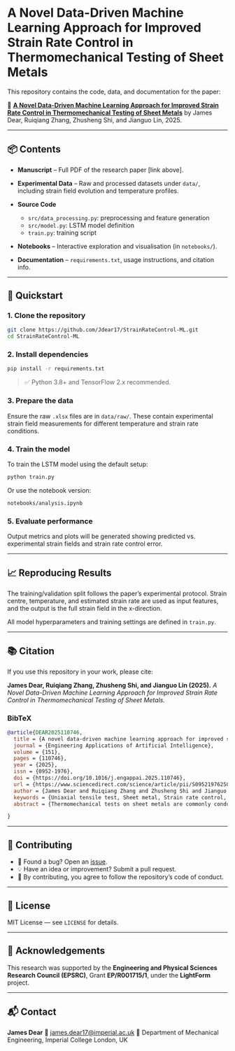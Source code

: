 # A Novel Data-Driven Machine Learning Approach for Improved Strain Rate Control in Thermomechanical Testing of Sheet Metals

This repository contains the code, data, and documentation for the paper:

📄 **[A Novel Data-Driven Machine Learning Approach for Improved Strain Rate Control in Thermomechanical Testing of Sheet Metals](https://doi.org/10.1016/j.engappai.2025.110746)**
by James Dear, Ruiqiang Zhang, Zhusheng Shi, and Jianguo Lin, 2025.

---

## 📦 Contents

* **Manuscript** – Full PDF of the research paper \[link above].
* **Experimental Data** – Raw and processed datasets under `data/`, including strain field evolution and temperature profiles.
* **Source Code**

  * `src/data_processing.py`: preprocessing and feature generation
  * `src/model.py`: LSTM model definition
  * `train.py`: training script
* **Notebooks** – Interactive exploration and visualisation (in `notebooks/`).
* **Documentation** – `requirements.txt`, usage instructions, and citation info.

---

## 🚀 Quickstart

### 1. Clone the repository

```bash
git clone https://github.com/Jdear17/StrainRateControl-ML.git
cd StrainRateControl-ML
```

### 2. Install dependencies

```bash
pip install -r requirements.txt
```

> ✅ Python 3.8+ and TensorFlow 2.x recommended.

### 3. Prepare the data

Ensure the raw `.xlsx` files are in `data/raw/`. These contain experimental strain field measurements for different temperature and strain rate conditions.

### 4. Train the model

To train the LSTM model using the default setup:

```bash
python train.py
```

Or use the notebook version:

```bash
notebooks/analysis.ipynb
```

### 5. Evaluate performance

Output metrics and plots will be generated showing predicted vs. experimental strain fields and strain rate control error.

---

## 📈 Reproducing Results

The training/validation split follows the paper’s experimental protocol. Strain centre, temperature, and estimated strain rate are used as input features, and the output is the full strain field in the x-direction.

All model hyperparameters and training settings are defined in `train.py`.

---

## 📚 Citation

If you use this repository in your work, please cite:

**James Dear, Ruiqiang Zhang, Zhusheng Shi, and Jianguo Lin (2025).**
*A Novel Data-Driven Machine Learning Approach for Improved Strain Rate Control in Thermomechanical Testing of Sheet Metals.*

### BibTeX

```bibtex
@article{DEAR2025110746,
  title = {A novel data-driven machine learning approach for improved strain rate control in thermomechanical testing of sheet metals},
  journal = {Engineering Applications of Artificial Intelligence},
  volume = {151},
  pages = {110746},
  year = {2025},
  issn = {0952-1976},
  doi = {https://doi.org/10.1016/j.engappai.2025.110746},
  url = {https://www.sciencedirect.com/science/article/pii/S0952197625007468},
  author = {James Dear and Ruiqiang Zhang and Zhusheng Shi and Jianguo Lin},
  keywords = {Uniaxial tensile test, Sheet metal, Strain rate control, Hot stamping, Thermomechanical behaviour, Long short-term memory},
  abstract = {Thermomechanical tests on sheet metals are commonly conducted using Gleeble systems to investigate their viscoplastic behaviour. Accurate strain rate control is crucial in these tests to accurately determine the material's thermomechanical properties. However, the well-known temperature gradient along the gauge length makes accurate strain rate control using the conventional approach challenging. In this study, to improve strain rate control in thermomechanical testing, a novel data-driven Machine Learning (ML) approach has been developed, for the first time, based on the analysis of the characteristics of the experimental data obtained using the conventional approach. This novel approach utilises Long Short-Term Memory (LSTM) networks, with inputs of target deformation temperature and strain rate, and outputs of strain distributions along the gauge length throughout the deformation process. The output strain distributions are subsequently integrated to calculate the time-dependent displacement required to stretch the specimen under the target conditions. Uniaxial tensile tests on an aluminium alloy under hot stamping conditions were conducted using both conventional and novel approaches for strain rate control. The experimental data obtained using the conventional approach were adopted to train and test the novel approach. The results show that this novel approach can significantly improve strain rate control in thermomechanical tests. Compared to the conventional approach which results in a Percentage Error (PE) in strain rate of up to ∼770% and a Mean Absolute Percentage Error (MAPE) in strain rate of up to ∼120%, the novel approach significantly reduces both PE and MAPE values by over 88%. This novel ML approach provides an effective solution for controlling strain rate in thermomechanical testing, enabling accurate determination of thermomechanical properties of sheet metals.}

}
```

---

## 🧱 Contributing

* 🐛 Found a bug? Open an [issue](https://github.com/Jdear17/StrainRateControl-ML/issues).
* 💡 Have an idea or improvement? Submit a pull request.
* 🙏 By contributing, you agree to follow the repository’s code of conduct.

---

## 📄 License

MIT License — see `LICENSE` for details.

---

## 🧠 Acknowledgements

This research was supported by the **Engineering and Physical Sciences Research Council (EPSRC)**, Grant **EP/R001715/1**, under the **LightForm** project.

---

## 📬 Contact

**James Dear**
📧 [james.dear17@imperial.ac.uk](mailto:james.dear17@imperial.ac.uk)
📍 Department of Mechanical Engineering, Imperial College London, UK
